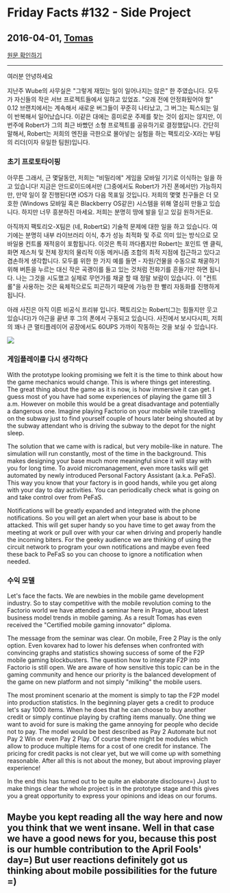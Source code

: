 # Friday Facts #132 - Side Project

## 2016-04-01, [Tomas](https://factorio.com/blog/author/Tomas)

[원문 확인하기](https://factorio.com/blog/post/fff-132)

---

여러분 안녕하세요

지난주 Wube의 사무실은 "그렇게 재밌는 일이 일어나지는 않은" 한 주였습니다. 모두가 자신들의 작은 서브 프로젝트들에서 일하고 있었죠. "오래 전에 안정화됬어야 할" 0.12 브랜치에서는 계속해서 새로운 버그들이 꾸준히 나타났고, 그 버그는 픽스되는 일이 반복해서 일어났습니다. 이같은 대에는 흥미로운 주제를 찾는 것이 쉽지는 않지만, 이번주에 Robert가 그의 최근 바빴던 소형 프로젝트를 공유하기로 결정했답니다. 간단히 말해서, Robert는 저희의 엔진을 극한으로 몰아넣는 실험을 하는 팩토리오-X라는 부팀의 리더(이자 유일한 팀원)입니다. 

### 초기 프로토타이핑

아무튼 그래서, 근 몇달동안, 저희는 "비밀리에" 게임을 모바일 기기로 이식하는 일을 하고 있습니다! 지금은 안드로이드에서만 (그중에서도 Robert가 가진 폰에서만) 가능하지만, 만약 일이 잘 진행된다면 iOS가 다음 목표일 것입니다. 저희의 몇몇 친구들은 더 모호한 (Windows 모바일 혹은 Blackberry OS같은) 시스템을 위해 열심히 만들고 있습니다. 하지만 너무 흥분하진 마세요. 저희는 분명히 땅에 발을 딛고 있길 원하거든요.

아직까지 팩토리오-X팀은 (네, Robert요) 기술적 문제에 대한 일을 하고 있습니다. 여기에는 분명히 내부 라이브러리 이식, 추가 성능 최적화 및 주로 의미 있는 방식으로 모바일용 컨트롤 재적응이 포함됩니다. 이것은 특히 까다롭지만 Robert는 포인트 앤 클릭, 화면 제스처 및 전체 장치의 물리적 이동 메커니즘 조합의 최적 지점에 접근하고 있다고 겸손하게 생각합니다. 모두를 위한 한 가지 예를 들면 - 자원/건물을 수동으로 채굴하기 위해 버튼을 누르는 대신 작은 곡괭이를 들고 있는 것처럼 전화기를 흔들기만 하면 됩니다. 나는 그것을 시도했고 실제로 무언가를 채굴 할 때 정말 보람이 있습니다. 이 "컨트롤"을 사용하는 것은 육체적으로도 피곤하기 때문에 가능한 한 빨리 자동화를 진행하게 됩니다.

아래 사진은 아직 이른 비공식 프리뷰 입니다. 팩토리오는 Robert(그는 힘들지만 웃고 있습니다)가 야근을 끝낸 후 그의 폰에서 구동되고 있습니다. 사진에서 보시다시피, 저희의 꽤나 큰 멀티플레이어 공장에서도 60UPS 가까이 작동하는 것을 보실 수 있습니다.

![](https://cdn.factorio.com/assets/img/blog/fff-132-mobile.jpg)

### 게임플레이를 다시 생각하다

With the prototype looking promising we felt it is the time to think about how the game mechanics would change. This is where things get interesting. The great thing about the game as it is now, is how immersive it can get. I guess most of you have had some experiences of playing the game till 3 a.m. However on mobile this would be a great disadvantage and potentially a dangerous one. Imagine playing Factorio on your mobile while travelling on the subway just to find yourself couple of hours later being shouted at by the subway attendant who is driving the subway to the depot for the night sleep.

The solution that we came with is radical, but very mobile-like in nature. The simulation will run constantly, most of the time in the background. This makes designing your base much more meaningful since it will stay with you for long time. To avoid micromanagement, even more tasks will get automated by newly introduced Personal Factory Assistant (a.k.a. PeFaS). This way you know that your factory is in good hands, while you get along with your day to day activities. You can periodically check what is going on and take control over from PeFaS.

Notifications will be greatly expanded and integrated with the phone notifications. So you will get an alert when your base is about to be attacked. This will get super handy so you have time to get away from the meeting at work or pull over with your car when driving and properly handle the incoming biters. For the geeky audience we are thinking of using the circuit network to program your own notifications and maybe even feed these back to PeFaS so you can choose to ignore a notification when needed.

### 수익 모델

Let's face the facts. We are newbies in the mobile game development industry. So to stay competitive with the mobile revolution coming to the Factorio world we have attended a seminar here in Prague, about latest business model trends in mobile gaming. As a result Tomas has even received the "Certified mobile gaming innovator" diploma.

The message from the seminar was clear. On mobile, Free 2 Play is the only option. Even kovarex had to lower his defenses when confronted with convincing graphs and statistics showing success of some of the F2P mobile gaming blockbusters. The question how to integrate F2P into Factorio is still open. We are aware of how sensitive this topic can be in the gaming community and hence our priority is the balanced development of the game on new platform and not simply "milking" the mobile users.

The most prominent scenario at the moment is simply to tap the F2P model into production statistics. In the beginning player gets a credit to produce let's say 1000 items. When he does that he can choose to buy another credit or simply continue playing by crafting items manually. One thing we want to avoid for sure is making the game annoying for people who decide not to pay. The model would be best described as Pay 2 Automate but not Pay 2 Win or even Pay 2 Play. Of course there might be modules which allow to produce multiple items for a cost of one credit for instance. The pricing for credit packs is not clear yet, but we will come up with something reasonable. After all this is not about the money, but about improving player experience!

In the end this has turned out to be quite an elaborate disclosure=) Just to make things clear the whole project is in the prototype stage and this gives you a great opportunity to express your opinions and ideas on our forums.

## Maybe you kept reading all the way here and now you think that we went insane. Well in that case we have a good news for you, because this post is our humble contribution to the April Fools' day=) But user reactions definitely got us thinking about mobile possibilities for the future =)